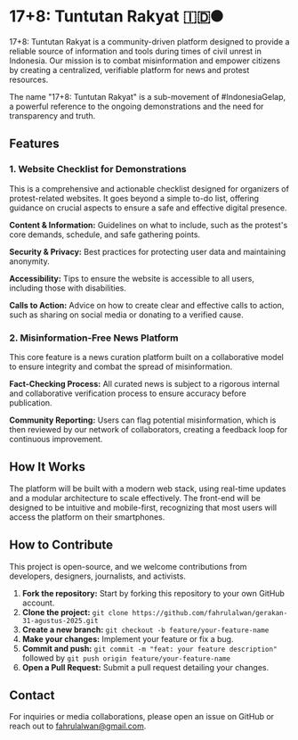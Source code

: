 # 17+8: Tuntutan Rakyat 🇮🇩🌑

17+8: Tuntutan Rakyat is a community-driven platform designed to provide a reliable source of information and tools during times of civil unrest in Indonesia. Our mission is to combat misinformation and empower citizens by creating a centralized, verifiable platform for news and protest resources.

The name "17+8: Tuntutan Rakyat" is a sub-movement of #IndonesiaGelap, a powerful reference to the ongoing demonstrations and the need for transparency and truth.

## Features

### 1. Website Checklist for Demonstrations
This is a comprehensive and actionable checklist designed for organizers of protest-related websites. It goes beyond a simple to-do list, offering guidance on crucial aspects to ensure a safe and effective digital presence.

**Content & Information:** Guidelines on what to include, such as the protest's core demands, schedule, and safe gathering points.

**Security & Privacy:** Best practices for protecting user data and maintaining anonymity.

**Accessibility:** Tips to ensure the website is accessible to all users, including those with disabilities.

**Calls to Action:** Advice on how to create clear and effective calls to action, such as sharing on social media or donating to a verified cause.

### 2. Misinformation-Free News Platform
This core feature is a news curation platform built on a collaborative model to ensure integrity and combat the spread of misinformation.

**Fact-Checking Process:** All curated news is subject to a rigorous internal and collaborative verification process to ensure accuracy before publication.

**Community Reporting:** Users can flag potential misinformation, which is then reviewed by our network of collaborators, creating a feedback loop for continuous improvement.

## How It Works

The platform will be built with a modern web stack, using real-time updates and a modular architecture to scale effectively. The front-end will be designed to be intuitive and mobile-first, recognizing that most users will access the platform on their smartphones.

## How to Contribute

This project is open-source, and we welcome contributions from developers, designers, journalists, and activists.

1. **Fork the repository:** Start by forking this repository to your own GitHub account.
2. **Clone the project:** `git clone https://github.com/fahrulalwan/gerakan-31-agustus-2025.git`
3. **Create a new branch:** `git checkout -b feature/your-feature-name`
4. **Make your changes:** Implement your feature or fix a bug.
5. **Commit and push:** `git commit -m "feat: your feature description"` followed by `git push origin feature/your-feature-name`
6. **Open a Pull Request:** Submit a pull request detailing your changes.

## Contact

For inquiries or media collaborations, please open an issue on GitHub or reach out to fahrulalwan@gmail.com.
